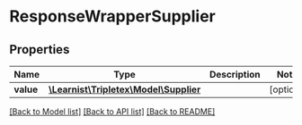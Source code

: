# ResponseWrapperSupplier

## Properties
Name | Type | Description | Notes
------------ | ------------- | ------------- | -------------
**value** | [**\Learnist\Tripletex\Model\Supplier**](Supplier.md) |  | [optional] 

[[Back to Model list]](../../README.md#documentation-for-models) [[Back to API list]](../../README.md#documentation-for-api-endpoints) [[Back to README]](../../README.md)

